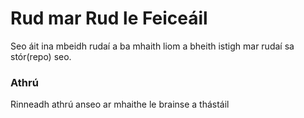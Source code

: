 # Rud mar Rud le Feiceáil

Seo áit ina mbeidh rudaí a ba mhaith liom a
bheith istigh mar rudaí sa stór(repo) seo.

### Athrú

Rinneadh athrú anseo ar mhaithe le brainse a
thástáil

